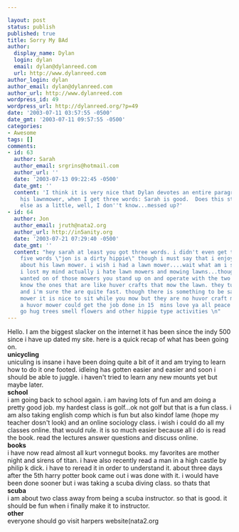 ```yaml
---

layout: post
status: publish
published: true
title: Sorry My BAd
author:
  display_name: Dylan
  login: dylan
  email: dylan@dylanreed.com
  url: http://www.dylanreed.com
author_login: dylan
author_email: dylan@dylanreed.com
author_url: http://www.dylanreed.com
wordpress_id: 49
wordpress_url: http://dylanreed.org/?p=49
date: '2003-07-11 03:57:55 -0500'
date_gmt: '2003-07-11 09:57:55 -0500'
categories:
- Awesome
tags: []
comments:
- id: 63
  author: Sarah
  author_email: srgrins@hotmail.com
  author_url: ''
  date: '2003-07-13 09:22:45 -0500'
  date_gmt: ''
  content: 'I think it is very nice that Dylan devotes an entire paragraph praising
    his lawnmower, when I get three words: Sarah is good.  Does this strike anybody
    else as a little, well, I don''t know...messed up?'
- id: 64
  author: Jon
  author_email: jruth@nata2.org
  author_url: http://in5anity.org
  date: '2003-07-21 07:29:40 -0500'
  date_gmt: ''
  content: "hey sarah at least you got three words. i didn't even get the standardized
    five words \"jon is a dirty hippie\" though i must say that i enjoyed the paragraph
    about his lawn mower. i wish i had a lawn mower....wait what am i saying....have
    i lost my mind actually i hate lawn mowers and mowing lawns...though i always
    wanted on of those mowers you stand up on and operate with the two shifters. you
    know the ones that are like huver crafts that mow the lawn. they turn on a dime
    and i'm sure the are quite fast. though there is something to be said for a riding
    mower it is nice to sit while you mow but they are no huvor craft mowers, i bet
    a huvor mower could get the job done in 15  mins love ya all peace i'm off to
    go hug trees smell flowers and other hippie type activities \n"
---
```


Hello. I am the biggest slacker on the internet it has been since the indy 500 since i have up dated my site. here is a quick recap of what has been going on.  
__**unicycling**__  
uniculing is insane i have been doing quite a bit of it and am trying to learn how to do it one footed. idleing has gotten easier and easier and soon i should be able to juggle. i haven't tried to learn any new mounts yet but maybe later.  
__**school**__  
i am going back to school again. i am having lots of fun and am doing a pretty good job. my hardest class is golf...ok not golf but that is a fun class. i am also taking english comp which is fun but also kindof lame (hope my teacher dosn't look) and an online sociology class. i wish i could do all my classes online. that would rule. it is so much easier because all i do is read the book. read the lectures answer questions and discuss online.  
**__books__**  
i have now read almost all kurt vonnegut books. my favorites are mother night and sirens of titan. i have also recently read a man in a high castle by philip k dick. i have to reread it in order to understand it. about three days after the 5th harry potter book came out i was done with it. i would have been done sooner but i was taking a scuba diving class. so thats that  
**__scuba__**  
i am about two class away from being a scuba instructor. so that is good. it should be fun when i finally make it to instructor.  
__**other**__  
everyone should go visit harpers website(nata2.org
